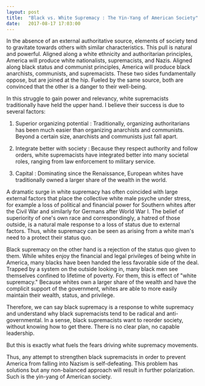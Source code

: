 ```yaml
---
layout: post
title:  "Black vs. White Supremacy : The Yin-Yang of American Society"
date:   2017-08-17 17:03:00
---
```


In the absence of an external authoritative source, elements of society tend to gravitate towards others with similar characteristics. This pull is natural and powerful. Aligned along a white ethnicity and authoritarian principles, America will produce white nationalists, supremacists, and Nazis. Aligned along black status and communist principles, America will produce black anarchists, communists, and supremacists. These two sides fundamentally oppose, but are joined at the hip. Fueled by the same source, both are convinced that the other is a danger to their well-being.

In this struggle to gain power and relevancy, white supremacists traditionally have held the upper hand. I believe their success is due to several factors:

1. Superior organizing potential : Traditionally, organizing authoritarians has been much easier than organizing anarchists and communists. Beyond a certain size, anarchists and communists just fall apart.

2. Integrate better with society : Because they respect authority and follow orders, white supremacists have integrated better into many societal roles, ranging from law enforcement to military service.

3. Capital : Dominating since the Renaissance, European whites have traditionally owned a larger share of the wealth in the world.

A dramatic surge in white supremacy has often coincided with large external factors that place the collective white male psyche under stress, for example a loss of political and financial power for Southern whites after the Civil War and similarly for Germans after World War I.  The belief of superiority of one's own race and correspondingly, a hatred of those outside, is a natural male response to a loss of status due to external factors. Thus, white supremacy can be seen as arising from a white man's need to a protect their status quo.

Black supremacy on the other hand is a rejection of the status quo given to them. While whites enjoy the financial and legal privileges of being white in America, many blacks have been handed the less favorable side of the deal. Trapped by a system on the outside looking in, many black men see themselves confined to lifetime of poverty. For them, this is effect of "white supremacy." Because whites own a larger share of the wealth and have the complicit support of the government, whites are able to more easily maintain their wealth, status, and privilege.

Therefore, we can say black supremacy is a response to white supremacy and understand why black supremacists tend to be radical and anti-governmental. In a sense, black supremacists want to reorder society, without knowing how to get there. There is no clear plan, no capable leadership.

But this is exactly what fuels the fears driving white supremacy movements.

Thus, any attempt to strengthen black supremacists in order to prevent America from falling into Nazism is self-defeating. This problem has solutions but any non-balanced approach will result in further polarization. Such is the yin-yang of American society.
